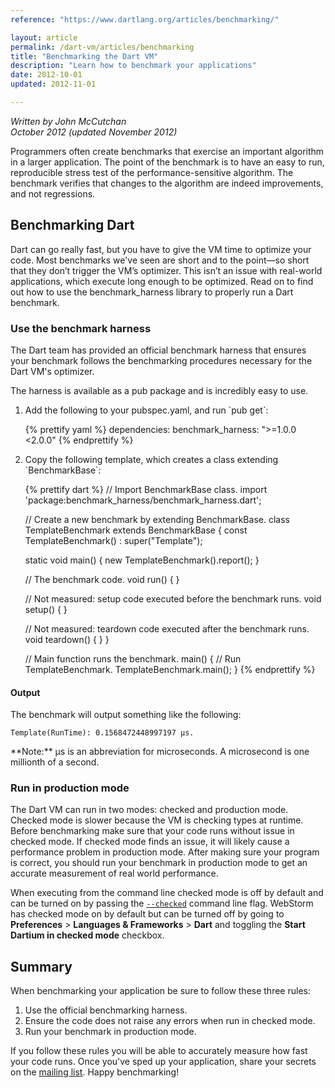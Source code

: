 ```yaml
---
reference: "https://www.dartlang.org/articles/benchmarking/"

layout: article
permalink: /dart-vm/articles/benchmarking
title: "Benchmarking the Dart VM"
description: "Learn how to benchmark your applications"
date: 2012-10-01
updated: 2012-11-01

---
```




_Written by John McCutchan <br>
October 2012 (updated November 2012)_

Programmers often create benchmarks that exercise an important algorithm in a
larger application. The point of the benchmark is to have an easy to run,
reproducible stress test of the performance-sensitive algorithm.
The benchmark verifies that changes to the algorithm are indeed
improvements, and not regressions.

## Benchmarking Dart

Dart can go really fast, but you have to give the VM time to optimize your code.
Most benchmarks we've seen are short and to the point—so short that they don’t
trigger the VM’s optimizer. This isn’t an issue with real-world applications,
which execute long enough to be optimized.
Read on to find out how to use the benchmark_harness library
to properly run a Dart benchmark.

### Use the benchmark harness

The Dart team has provided an official benchmark harness that ensures
your benchmark follows the benchmarking procedures necessary
for the Dart VM's optimizer.

The harness is available as a pub package and is incredibly easy to use.

<ol markdown="1">
<li markdown="1">Add the following to your pubspec.yaml, and run `pub get`:

{% prettify yaml %}
dependencies:
  benchmark_harness: ">=1.0.0 <2.0.0"
{% endprettify %}
</li>

<li markdown="1">Copy the following template, which creates a class extending
    `BenchmarkBase`:

{% prettify dart %}
// Import BenchmarkBase class.
import 'package:benchmark_harness/benchmark_harness.dart';

// Create a new benchmark by extending BenchmarkBase.
class TemplateBenchmark extends BenchmarkBase {
  const TemplateBenchmark() : super("Template");

  static void main() {
    new TemplateBenchmark().report();
  }

  // The benchmark code.
  void run() {
  }

  // Not measured: setup code executed before the benchmark runs.
  void setup() { }

  // Not measured: teardown code executed after the benchmark runs.
  void teardown() { }
}

// Main function runs the benchmark.
main() {
  // Run TemplateBenchmark.
  TemplateBenchmark.main();
}
{% endprettify %}
</li>
</ol>

#### Output

The benchmark will output something like the following:

    Template(RunTime): 0.1568472448997197 µs.

<aside class="alert alert-info" markdown="1">
**Note:**
µs is an abbreviation for microseconds. A microsecond is one millionth of a
second.
</aside>

### Run in production mode

The Dart VM can run in two modes: checked and production mode.
Checked mode is slower because the VM is checking types at runtime.
Before benchmarking make sure that your code runs without issue in checked mode.
If checked mode finds an issue,
it will likely cause a performance problem in production mode.
After making sure your program is correct,
you should run your benchmark in production mode
to get an accurate measurement of real world performance.

When executing from the command line checked mode is off by default and can be
turned on by passing the
[`--checked`]({{site.dart_vm}}/tools/dart-vm#options) command line flag.
WebStorm has checked mode on by default but can be turned off by
going to **Preferences** > **Languages & Frameworks** > **Dart**
and toggling the **Start Dartium in checked mode** checkbox.

## Summary

When benchmarking your application be sure to follow these three rules:

1. Use the official benchmarking harness.
1. Ensure the code does not raise any errors when run in checked mode.
1. Run your benchmark in production mode.

If you follow these rules you will be able to accurately measure how fast your
code runs. Once you've sped up your application, share your secrets on the
[mailing list](https://groups.google.com/a/dartlang.org/forum/?fromgroups#!forum/misc).
Happy benchmarking!
